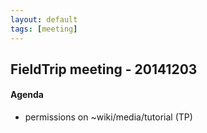 ```yaml
---
layout: default
tags: [meeting]
---
```


## FieldTrip meeting - 20141203

#### Agenda

- permissions on ~wiki/media/tutorial (TP)
